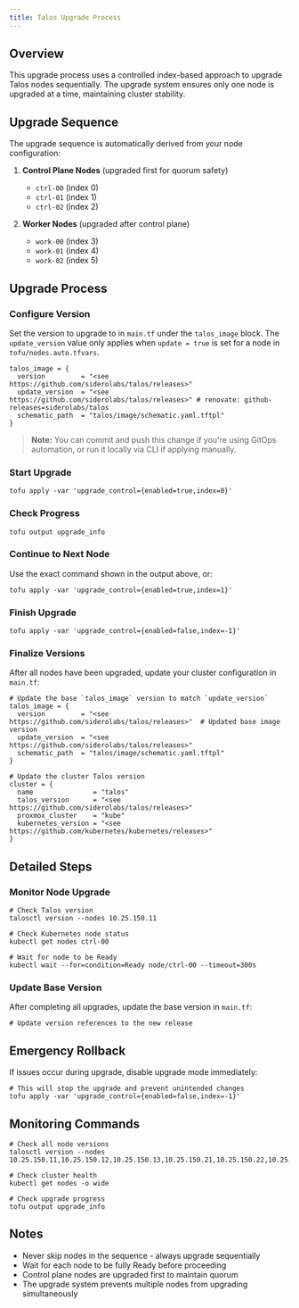 ```yaml
---
title: Talos Upgrade Process
---
```


## Overview

This upgrade process uses a controlled index-based approach to upgrade Talos nodes sequentially. The upgrade system ensures only one node is upgraded at a time, maintaining cluster stability.

## Upgrade Sequence

The upgrade sequence is automatically derived from your node configuration:

1. **Control Plane Nodes** (upgraded first for quorum safety)
   - `ctrl-00` (index 0)
   - `ctrl-01` (index 1)
   - `ctrl-02` (index 2)

2. **Worker Nodes** (upgraded after control plane)
   - `work-00` (index 3)
   - `work-01` (index 4)
   - `work-02` (index 5)

## Upgrade Process

### Configure Version

Set the version to upgrade to in `main.tf` under the `talos_image` block. The
`update_version` value only applies when `update = true` is set for a node in
`tofu/nodes.auto.tfvars`.

```hcl
talos_image = {
  version         = "<see https://github.com/siderolabs/talos/releases>"
  update_version  = "<see https://github.com/siderolabs/talos/releases>" # renovate: github-releases=siderolabs/talos
  schematic_path  = "talos/image/schematic.yaml.tftpl"
}
```

> **Note:** You can commit and push this change if you're using GitOps automation, or run it locally via CLI if applying manually.

### Start Upgrade

```hcl
tofu apply -var 'upgrade_control={enabled=true,index=0}'
```

### Check Progress

```shell
tofu output upgrade_info
```

### Continue to Next Node

Use the exact command shown in the output above, or:

```shell
tofu apply -var 'upgrade_control={enabled=true,index=1}'
```

### Finish Upgrade

```shell
tofu apply -var 'upgrade_control={enabled=false,index=-1}'
```

### Finalize Versions

After all nodes have been upgraded, update your cluster configuration in `main.tf`:

```hcl
# Update the base `talos_image` version to match `update_version`
talos_image = {
  version         = "<see https://github.com/siderolabs/talos/releases>"  # Updated base image version
  update_version  = "<see https://github.com/siderolabs/talos/releases>"
  schematic_path  = "talos/image/schematic.yaml.tftpl"
}

# Update the cluster Talos version
cluster = {
  name               = "talos"
  talos_version      = "<see https://github.com/siderolabs/talos/releases>"
  proxmox_cluster    = "kube"
  kubernetes_version = "<see https://github.com/kubernetes/kubernetes/releases>"
}
```

## Detailed Steps

### Monitor Node Upgrade

```shell
# Check Talos version
talosctl version --nodes 10.25.150.11

# Check Kubernetes node status
kubectl get nodes ctrl-00

# Wait for node to be Ready
kubectl wait --for=condition=Ready node/ctrl-00 --timeout=300s
```

### Update Base Version

After completing all upgrades, update the base version in `main.tf`:

```hcl
# Update version references to the new release
```

## Emergency Rollback

If issues occur during upgrade, disable upgrade mode immediately:

```shell
# This will stop the upgrade and prevent unintended changes
tofu apply -var 'upgrade_control={enabled=false,index=-1}'
```

## Monitoring Commands

```shell
# Check all node versions
talosctl version --nodes 10.25.150.11,10.25.150.12,10.25.150.13,10.25.150.21,10.25.150.22,10.25.150.23

# Check cluster health
kubectl get nodes -o wide

# Check upgrade progress
tofu output upgrade_info
```

## Notes

- Never skip nodes in the sequence - always upgrade sequentially
- Wait for each node to be fully Ready before proceeding
- Control plane nodes are upgraded first to maintain quorum
- The upgrade system prevents multiple nodes from upgrading simultaneously
